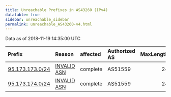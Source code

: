 ```yaml
---
title: Unreachable Prefixes in AS43260 (IPv4)
datatable: true
sidebar: unreachable_sidebar
permalink: unreachable_AS43260-v4.html
---
```


Data as of 2018-11-19 14:35:00 UTC


<div class="datatable-begin"></div>

| Prefix                                                   | Reason                                                                                                 | affected   | Authorized AS   |   MaxLength | Anchor                                         |   unreachable /24s |
|:---------------------------------------------------------|:-------------------------------------------------------------------------------------------------------|:-----------|:----------------|------------:|:-----------------------------------------------|-------------------:|
| [95.173.173.0/24](https://stat.ripe.net/95.173.173.0/24) | [INVALID ASN](https://rpki-validator.ripe.net/announcement-preview?asn=AS43260&prefix=95.173.173.0/24) | complete   | AS51559         |          24 | [RIPE](unreachable_RIPE_NCC_RPKI_Root-v4.html) |                  1 |
| [95.173.174.0/24](https://stat.ripe.net/95.173.174.0/24) | [INVALID ASN](https://rpki-validator.ripe.net/announcement-preview?asn=AS43260&prefix=95.173.174.0/24) | complete   | AS51559         |          24 | [RIPE](unreachable_RIPE_NCC_RPKI_Root-v4.html) |                  1 |

<div class="datatable-end"></div>